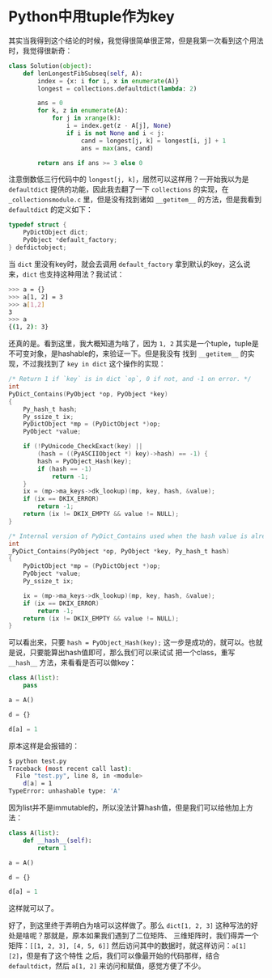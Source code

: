 # Python中用tuple作为key

其实当我得到这个结论的时候，我觉得很简单很正常，但是我第一次看到这个用法时，我觉得很新奇：

```python
class Solution(object):
    def lenLongestFibSubseq(self, A):
        index = {x: i for i, x in enumerate(A)}
        longest = collections.defaultdict(lambda: 2)

        ans = 0
        for k, z in enumerate(A):
            for j in xrange(k):
                i = index.get(z - A[j], None)
                if i is not None and i < j:
                    cand = longest[j, k] = longest[i, j] + 1
                    ans = max(ans, cand)

        return ans if ans >= 3 else 0
```

注意倒数低三行代码中的 `longest[j, k]`，居然可以这样用？一开始我以为是 `defaultdict` 提供的功能，因此我去翻了一下
`collections` 的实现，在 `_collectionsmodule.c` 里，但是没有找到诸如 `__getitem__` 的方法，但是我看到 `defaultdict`
的定义如下：

```c
typedef struct {
    PyDictObject dict;
    PyObject *default_factory;
} defdictobject;

```

当 `dict` 里没有key时，就会去调用 `default_factory` 拿到默认的key，这么说来，`dict` 也支持这种用法？我试试：

```bash
>>> a = {}
>>> a[1, 2] = 3
>>> a[1,2]
3
>>> a
{(1, 2): 3}
```

还真的是。看到这里，我大概知道为啥了，因为 `1, 2` 其实是一个tuple，tuple是不可变对象，是hashable的，来验证一下。但是我没有
找到 `__getitem__` 的实现，不过我找到了 `key in dict` 这个操作的实现：

```c
/* Return 1 if `key` is in dict `op`, 0 if not, and -1 on error. */
int
PyDict_Contains(PyObject *op, PyObject *key)
{
    Py_hash_t hash;
    Py_ssize_t ix;
    PyDictObject *mp = (PyDictObject *)op;
    PyObject *value;

    if (!PyUnicode_CheckExact(key) ||
        (hash = ((PyASCIIObject *) key)->hash) == -1) {
        hash = PyObject_Hash(key);
        if (hash == -1)
            return -1;
    }
    ix = (mp->ma_keys->dk_lookup)(mp, key, hash, &value);
    if (ix == DKIX_ERROR)
        return -1;
    return (ix != DKIX_EMPTY && value != NULL);
}

/* Internal version of PyDict_Contains used when the hash value is already known */
int
_PyDict_Contains(PyObject *op, PyObject *key, Py_hash_t hash)
{
    PyDictObject *mp = (PyDictObject *)op;
    PyObject *value;
    Py_ssize_t ix;

    ix = (mp->ma_keys->dk_lookup)(mp, key, hash, &value);
    if (ix == DKIX_ERROR)
        return -1;
    return (ix != DKIX_EMPTY && value != NULL);
}

```

可以看出来，只要 `hash = PyObject_Hash(key);` 这一步是成功的，就可以。也就是说，只要能算出hash值即可，那么我们可以来试试
把一个class，重写 `__hash__` 方法，来看看是否可以做key：

```python
class A(list):
    pass

a = A()

d = {}

d[a] = 1

```

原本这样是会报错的：

```bash
$ python test.py 
Traceback (most recent call last):
  File "test.py", line 8, in <module>
    d[a] = 1
TypeError: unhashable type: 'A'

```

因为list并不是immutable的，所以没法计算hash值，但是我们可以给他加上方法：

```python
class A(list):
    def __hash__(self):
        return 1

a = A()

d = {}

d[a] = 1

```

这样就可以了。

好了，到这里终于弄明白为啥可以这样做了。那么 `dict[1, 2, 3]` 这种写法的好处是啥呢？那就是，原本如果我们遇到了二位矩阵、
三维矩阵时，我们得弄一个矩阵：`[[1, 2, 3], [4, 5, 6]]` 然后访问其中的数据时，就这样访问：`a[1][2]`，但是有了这个特性
之后，我们可以像最开始的代码那样，结合 `defaultdict`，然后 `a[1, 2]` 来访问和赋值，感觉方便了不少。
